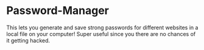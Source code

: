 # Password-Manager
This lets you generate and save strong passwords for different websites in a local file on your computer! Super useful since you there are no chances of it getting hacked.
